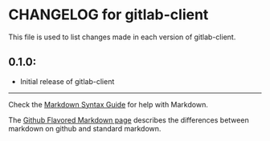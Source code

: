 # CHANGELOG for gitlab-client

This file is used to list changes made in each version of gitlab-client.

## 0.1.0:

* Initial release of gitlab-client

- - -
Check the [Markdown Syntax Guide](http://daringfireball.net/projects/markdown/syntax) for help with Markdown.

The [Github Flavored Markdown page](http://github.github.com/github-flavored-markdown/) describes the differences between markdown on github and standard markdown.
